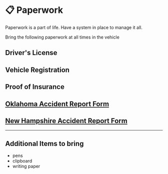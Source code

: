 # 📋 Paperwork 

Paperwork is a part of life. Have a system in place to manage it all. 

Bring the following paperwork at all times in the vehicle

## Driver's License
## Vehicle Registration
## Proof of Insurance
## [Oklahoma Accident Report Form](./oklahoma-collision-report-form.pdf)
## [New Hampshire Accident Report Form](./new-hampshire-accident-report-form.pdf)

***

## Additional Items to bring
* pens
* clipboard
* writing paper
